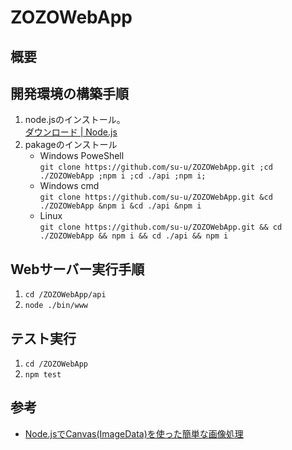 # ZOZOWebApp

## 概要

## 開発環境の構築手順
1. node.jsのインストール。  
    [ダウンロード | Node.js](https://nodejs.org/ja/download/)
1. pakageのインストール
    - Windows PoweShell  
            `git clone https://github.com/su-u/ZOZOWebApp.git ;cd ./ZOZOWebApp ;npm i ;cd ./api ;npm i;`
    - Windows cmd  
            `git clone https://github.com/su-u/ZOZOWebApp.git &cd ./ZOZOWebApp &npm i &cd ./api &npm i`
    - Linux  
            `git clone https://github.com/su-u/ZOZOWebApp.git && cd ./ZOZOWebApp && npm i && cd ./api && npm i`

## Webサーバー実行手順
1. `cd /ZOZOWebApp/api`
1. `node ./bin/www`

## テスト実行
1. `cd /ZOZOWebApp`
1. `npm test`

## 参考
- [Node.jsでCanvas(ImageData)を使った簡単な画像処理](https://qiita.com/redshoga/items/d5afef65081b7fdf60cc)
